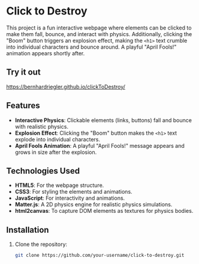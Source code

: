 # Click to Destroy

This project is a fun interactive webpage where elements can be clicked to make them fall, bounce, and interact with physics. Additionally, clicking the "Boom" button triggers an explosion effect, making the `<h1>` text crumble into individual characters and bounce around. A playful "April Fools!" animation appears shortly after.

## Try it out
https://bernhardriegler.github.io/clickToDestroy/

## Features

- **Interactive Physics**: Clickable elements (links, buttons) fall and bounce with realistic physics.
- **Explosion Effect**: Clicking the "Boom" button makes the `<h1>` text explode into individual characters.
- **April Fools Animation**: A playful "April Fools!" message appears and grows in size after the explosion.

## Technologies Used

- **HTML5**: For the webpage structure.
- **CSS3**: For styling the elements and animations.
- **JavaScript**: For interactivity and animations.
- **Matter.js**: A 2D physics engine for realistic physics simulations.
- **html2canvas**: To capture DOM elements as textures for physics bodies.

## Installation

1. Clone the repository:
   ```bash
   git clone https://github.com/your-username/click-to-destroy.git
